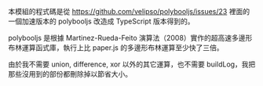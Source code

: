  本模組的程式碼是從 https://github.com/velipso/polybooljs/issues/23 裡面的一個加速版本的 polybooljs 改造成 TypeScript 版本得到的。
 
 polybooljs 是根據 Martinez-Rueda-Feito 演算法（2008）實作的超高速多邊形布林運算函式庫，執行上比 paper.js 的多邊形布林運算至少快了三倍。
 
 由於我不需要 union, difference, xor 以外的其它運算，也不需要 buildLog，我把那些沒用到的部份都刪除掉以節省大小。
